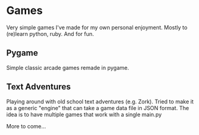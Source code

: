 # Games
Very simple games I've made for my own personal enjoyment.  Mostly to (re)learn python, ruby.  And for fun. 

## Pygame
Simple classic arcade games remade in pygame.

## Text Adventures
Playing around with old school text adventures (e.g. Zork). Tried to make it as a generic "engine"
that can take a game data file in JSON format.  The idea is to have multiple games that work
with a single main.py


More to come...

